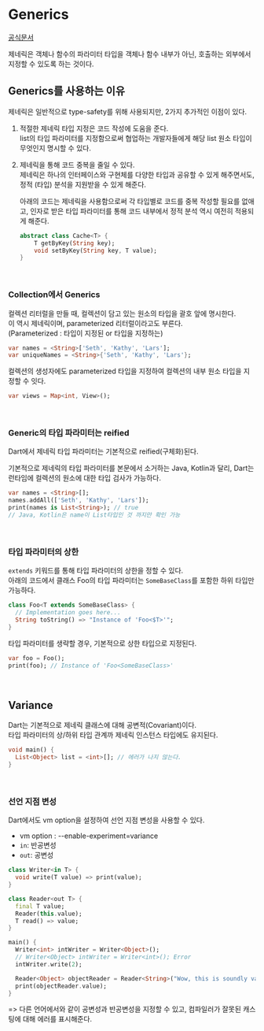 # Generics
[공식문서](https://dart.dev/language/generics)   

제네릭은 객체나 함수의 파라미터 타입을 객체나 함수 내부가 아닌, 호출하는 외부에서 지정할 수 있도록 하는 것이다.

## Generics를 사용하는 이유
제네릭은 일반적으로 type-safety를 위해 사용되지만, 2가지 추가적인 이점이 있다.  
1. 적절한 제네릭 타입 지정은 코드 작성에 도움을 준다.  
    list의 타입 파라미터를 지정함으로써 협업하는 개발자들에게 해당 list 원소 타입이 무엇인지 명시할 수 있다.

2. 제네릭을 통해 코드 중복을 줄일 수 있다.  
    제네릭은 하나의 인터페이스와 구현체를 다양한 타입과 공유할 수 있게 해주면서도, 정적 (타입) 분석을 지원받을 수 있게 해준다.

    아래의 코드는 제네릭을 사용함으로써 각 타입별로 코드를 중복 작성할 필요를 없애고, 인자로 받은 타입 파라미터를 통해 코드 내부에서 정적 분석 역시 여전히 적용되게 해준다.
    ```dart
    abstract class Cache<T> {
        T getByKey(String key);
        void setByKey(String key, T value);
    }
    ```

<br>

### Collection에서 Generics
컬렉션 리터럴을 만들 때, 컬렉션이 담고 있는 원소의 타입을 괄호 앞에 명시한다.  
이 역시 제네릭이며, parameterized 리터럴이라고도 부른다.  
(Parameterized : 타입이 지정된 or 타입을 지정하는)
```dart
var names = <String>['Seth', 'Kathy', 'Lars'];
var uniqueNames = <String>{'Seth', 'Kathy', 'Lars'};
```
컬렉션의 생성자에도 parameterized 타입을 지정하여 컬렉션의 내부 원소 타입을 지정할 수 잇다.
```dart
var views = Map<int, View>();
```

<br>

### Generic의 타입 파라미터는 reified
Dart에서 제네릭 타입 파라미터는 기본적으로 reified(구체화)된다.  

기본적으로 제네릭의 타입 파라미터를 본문에서 소거하는 Java, Kotlin과 달리, Dart는 런타임에 컬렉션의 원소에 대한 타입 검사가 가능하다.
```dart
var names = <String>[];
names.addAll(['Seth', 'Kathy', 'Lars']);
print(names is List<String>); // true
// Java, Kotlin은 name이 List타입인 것 까지만 확인 가능
```

<br>

### 타입 파라미터의 상한
`extends` 키워드를 통해 타입 파라미터의 상한을 정할 수 있다.  
아래의 코드에서 클래스 Foo의 타입 파라미터는 `SomeBaseClass`를 포함한 하위 타입만 가능하다.
```dart
class Foo<T extends SomeBaseClass> {
  // Implementation goes here...
  String toString() => "Instance of 'Foo<$T>'";
}
```
타입 파라미터를 생략할 경우, 기본적으로 상한 타입으로 지정된다.
```dart
var foo = Foo();
print(foo); // Instance of 'Foo<SomeBaseClass>'
```

<br>

## Variance

Dart는 기본적으로 제네릭 클래스에 대해 공변적(Covariant)이다.  
타입 파라미터의 상/하위 타입 관계까 제네릭 인스턴스 타입에도 유지된다.   
```dart
void main() {
  List<Object> list = <int>[]; // 에러가 나지 않는다.
}
```

<br>

### 선언 지점 변성
Dart에서도 vm option을 설정하여 선언 지점 변성을 사용할 수 있다.  
- vm option : --enable-experiment=variance
- `in`: 반공변성
- `out`: 공변성

```dart
class Writer<in T> {
  void write(T value) => print(value);
}

class Reader<out T> {
  final T value;
  Reader(this.value);
  T read() => value;
}

main() {
  Writer<int> intWriter = Writer<Object>();
  // Writer<Object> intWriter = Writer<int>(); Error
  intWriter.write(2);

  Reader<Object> objectReader = Reader<String>("Wow, this is soundly variant!");
  print(objectReader.value);
}
```

=> 다른 언어에서와 같이 공변성과 반공변성을 지정할 수 있고, 컴파일러가 잘못된 캐스팅에 대해 에러를 표시해준다.